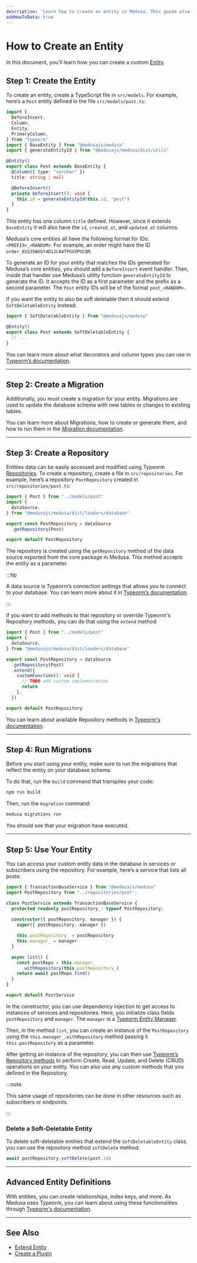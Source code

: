 ```yaml
---
description: 'Learn how to create an entity in Medusa. This guide also explains how to create a repository and access and delete the entity.'
addHowToData: true
---
```


# How to Create an Entity

In this document, you’ll learn how you can create a custom [Entity](./overview.mdx).

## Step 1: Create the Entity

To create an entity, create a TypeScript file in `src/models`. For example, here’s a `Post` entity defined in the file `src/models/post.ts`:

```ts title=src/models/post.ts
import { 
  BeforeInsert, 
  Column, 
  Entity, 
  PrimaryColumn,
} from "typeorm"
import { BaseEntity } from "@medusajs/medusa"
import { generateEntityId } from "@medusajs/medusa/dist/utils"

@Entity()
export class Post extends BaseEntity {
  @Column({ type: "varchar" })
  title: string | null

  @BeforeInsert()
  private beforeInsert(): void {
    this.id = generateEntityId(this.id, "post")
  }
}
```

This entity has one column `title` defined. However, since it extends `BaseEntity` it will also have the `id`, `created_at`, and `updated_at` columns.

Medusa’s core entities all have the following format for IDs: `<PREFIX>_<RANDOM>`. For example, an order might have the ID `order_01G35WVGY4D1JCA4TPGVXPGCQM`.

To generate an ID for your entity that matches the IDs generated for Medusa’s core entities, you should add a `BeforeInsert` event handler. Then, inside that handler use Medusa’s utility function `generateEntityId` to generate the ID. It accepts the ID as a first parameter and the prefix as a second parameter. The `Post` entity IDs will be of the format `post_<RANDOM>`.

If you want the entity to also be soft deletable then it should extend `SoftDeletableEntity` instead:

```ts
import { SoftDeletableEntity } from "@medusajs/medusa"

@Entity()
export class Post extends SoftDeletableEntity {
  // ...
}
```

You can learn more about what decorators and column types you can use in [Typeorm’s documentation](https://typeorm.io/entities).

---

## Step 2: Create a Migration

Additionally, you must create a migration for your entity. Migrations are used to update the database schema with new tables or changes to existing tables.

You can learn more about Migrations, how to create or generate them, and how to run them in the [Migration documentation](./migrations/overview.mdx).

---

## Step 3: Create a Repository

Entities data can be easily accessed and modified using Typeorm [Repositories](https://typeorm.io/working-with-repository). To create a repository, create a file in `src/repositories`. For example, here’s a repository `PostRepository` created in `src/repositories/post.ts`:

```ts title=src/repositories/post.ts
import { Post } from "../models/post"
import { 
  dataSource,
} from "@medusajs/medusa/dist/loaders/database"

export const PostRepository = dataSource
  .getRepository(Post)

export default PostRepository
```

The repository is created using the `getRepository` method of the data source exported from the core package in Medusa. This method accepts the entity as a parameter.

:::tip

A data source is Typeorm’s connection settings that allows you to connect to your database. You can learn more about it in [Typeorm’s documentation](https://typeorm.io/data-source).

:::

If you want to add methods to that repository or override Typeorm's Repository methods, you can do that using the `extend` method:

```ts title=src/repositories/post.ts
import { Post } from "../models/post"
import { 
  dataSource,
} from "@medusajs/medusa/dist/loaders/database"

export const PostRepository = dataSource
  .getRepository(Post)
  .extend({
    customFunction(): void {
      // TODO add custom implementation
      return
    },
  })

export default PostRepository
```

You can learn about available Repository methods in [Typeorm's documentation](https://typeorm.io/repository-api).

---

## Step 4: Run Migrations

Before you start using your entity, make sure to run the migrations that reflect the entity on your database schema.

To do that, run the `build` command that transpiles your code:

```bash npm2yarn
npm run build
```

Then, run the `migration` command:

```bash npm2yarn
medusa migrations run
```

You should see that your migration have executed.

---

## Step 5: Use Your Entity

You can access your custom entity data in the database in services or subscribers using the repository. For example, here’s a service that lists all posts:

```ts
import { TransactionBaseService } from "@medusajs/medusa"
import PostRepository from "../repositories/post";

class PostService extends TransactionBaseService {
  protected readonly postRepository_: typeof PostRepository;
  
  constructor({ postRepository, manager }) {
    super({ postRepository, manager })

    this.postRepository_ = postRepository
    this.manager_ = manager
  }

  async list() {
    const postRepo = this.manager_
      .withRepository(this.postRepository_)
    return await postRepo.find()
  }
}

export default PostService
```

In the constructor, you can use dependency injection to get access to instances of services and repositories. Here, you initialize class fields `postRepository` and `manager`. The `manager` is a [Typeorm Entity Manager](https://typeorm.io/working-with-entity-manager).

Then, in the method `list`, you can create an instance of the `PostRepository` using the `this.manager_.withRepository` method passing it `this.postRepository` as a parameter.

After getting an instance of the repository, you can then use [Typeorm’s Repository methods](https://typeorm.io/repository-api) to perform Create, Read, Update, and Delete (CRUD) operations on your entity. You can also use any custom methods that you defined in the Repository.

:::note

This same usage of repositories can be done in other resources such as subscribers or endpoints.

:::

### Delete a Soft-Deletable Entity

To delete soft-deletable entities that extend the `SoftDeletableEntity` class, you can use the repository method `softDelete` method:

```ts
await postRepository.softDelete(post.id)
```

---

## Advanced Entity Definitions

With entities, you can create relationships, index keys, and more. As Medusa uses Typeorm, you can learn about using these functionalities through [Typeorm's documentation](https://typeorm.io/).

---

## See Also

- [Extend Entity](./extend-entity.md)
- [Create a Plugin](../plugins/create.mdx)
